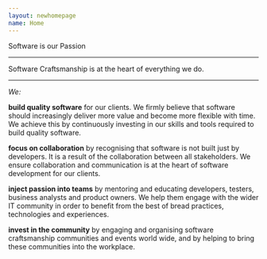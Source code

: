```yaml
---
layout: newhomepage
name: Home
---
```


Software is our Passion
- - -
Software Craftsmanship is at the heart of everything we do.

- - -

*We:*

**build quality software** for our clients. We firmly believe that software should increasingly deliver more value and become more flexible with time. We achieve this by continuously investing in our skills and tools required to build quality software.

**focus on collaboration** by recognising that software is not built just by developers. It is a result of the collaboration between all stakeholders. We ensure collaboration and communication is at the heart of software development for our clients.

**inject passion into teams** by mentoring and educating developers, testers, business analysts and product owners. We help them engage with the wider IT community in order to benefit from the best of bread practices, technologies and experiences.

**invest in the community** by engaging and organising software craftsmanship communities and events world wide, and by helping to bring these communities into the workplace.



